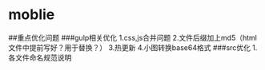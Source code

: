 # moblie

##重点优化问题
    ###gulp相关优化
        1.css,js合并问题
        2.文件后缀加上md5（html文件中提前写好？用于替换？）
        3.热更新
        4.小图转换base64格式
    ###src优化
        1.各文件命名规范说明
